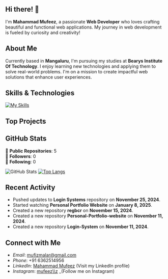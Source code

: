 ## Hi there! 👋 





I'm **Mahammad Mufeez**, a passionate **Web Developer** who loves crafting beautiful and functional web applications. My journey in web development is fueled by curiosity and creativity!

## About Me

Currently based in **Mangaluru**, I'm pursuing my studies at **Bearys Institute Of Technology**. I enjoy learning new technologies and applying them to solve real-world problems. I'm on a mission to create impactful web solutions that enhance user experiences.

## Skills & Technologies

[![My Skills](https://skillicons.dev/icons?i=react,mongodb,nodejs,express,nextjs,postman,py,java,js,html,css&perline=8)](https://skillicons.dev)

## Top Projects





## GitHub Stats
🔭 **Public Repositories**: 5  
👥 **Followers**: 0  
👤 **Following**: 0  

![GitHub Stats](https://github-readme-stats.vercel.app/api?username=mufeez123-lab&show_icons=true&theme=radical)
[![Top Langs](https://github-readme-stats.vercel.app/api/top-langs/?username=mufeez123-lab&layout=compact&theme=dark)](https://github.com/anuraghazra/github-readme-stats)

## Recent Activity

- Pushed updates to **Login Systems** repository on **November 25, 2024**.
- Started watching **Personal Portfolio Website** on **January 8, 2025**.
- Created a new repository **regbcr** on **November 15, 2024**.
- Created a new repository **Personal-Portfolio-website** on **November 11, 2024**.
- Created a new repository **Login-System** on **November 11, 2024**.

## Connect with Me

- *Email*: [mufizmalar@gmail.com](mailto:mufizmalar@gmail.com)
- *Phone*: +91 6362514956
- *LinkedIn*: [Mahammad Mufeez](https://www.linkedin.com/in/mahammad-mufeez/) (Visit my LinkedIn profile)
- *Instagram*: [mufeez\\\z](https://www.instagram.com/mufeez_z/?next=%2F) _(Follow me on Instagram)
